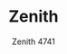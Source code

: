 ---
designer: Pedrali R&D
description: "For%20its%20name%2C%20Zenith%20table%20draws%20inspiration%20from%20the%20astronomical%20dictionary.%20Table%20with%20two%20sets%20of%20legs%20that%20intersect%20each%20other%20and%20a%20column%20in%20brushed%20stainless%20steel.%20Available%20combined%20with%20tops%20of%20different%20sizes%20and%20finishes."
image_primary: img/Zenith_4741_01_zoom.jpg
image_secondary: ../../../images/blank.png
manufacturer: Pedrali
href: https://www.pedrali.it/en/products/catalog/Table-ZENITH-4741/
subtitle: Zenith 4741
title: Zenith
image_thumb: img/Zenith_4741_cover.jpg
tags: 
  - pedrali
  - central-base-tables
category: central-base-tables
slug: /manufacturers/pedrali/central-base-tables/pedrali-r-d-zenith
---